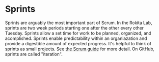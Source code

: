 # Sprints

Sprints are arguably the most important part of Scrum. In the Rokita Lab, sprints are two week periods starting one after the other every other Tuesday. Sprints allow a set time for work to be planned, organized, and acomplished. Sprints enable predictability within an organiazation and provide a digestible amount of expected progress. It's helpful to think of sprints as small projects. See [the Scrum guide](https://scrumguides.org/scrum-guide.html#the-sprint) for more detail. On GitHub, sprints are called "iteration".